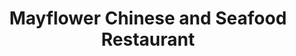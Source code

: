 ---
title: "Mayflower Chinese and Seafood Restaurant"
address: "College Square, Killarney, Co. Kerry"
tel: "+353 (0)64 663 2212"
county: "Kerry"
category: "Asian Restaurants"
type: "Content"
lat: "52.05842590332031"
lng: "-9.507617950439453"
---